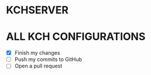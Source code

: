 # KCHSERVER

# ALL KCH CONFIGURATIONS

- [x] Finish my changes
- [ ] Push my commits to GitHub
- [ ] Open a pull request
